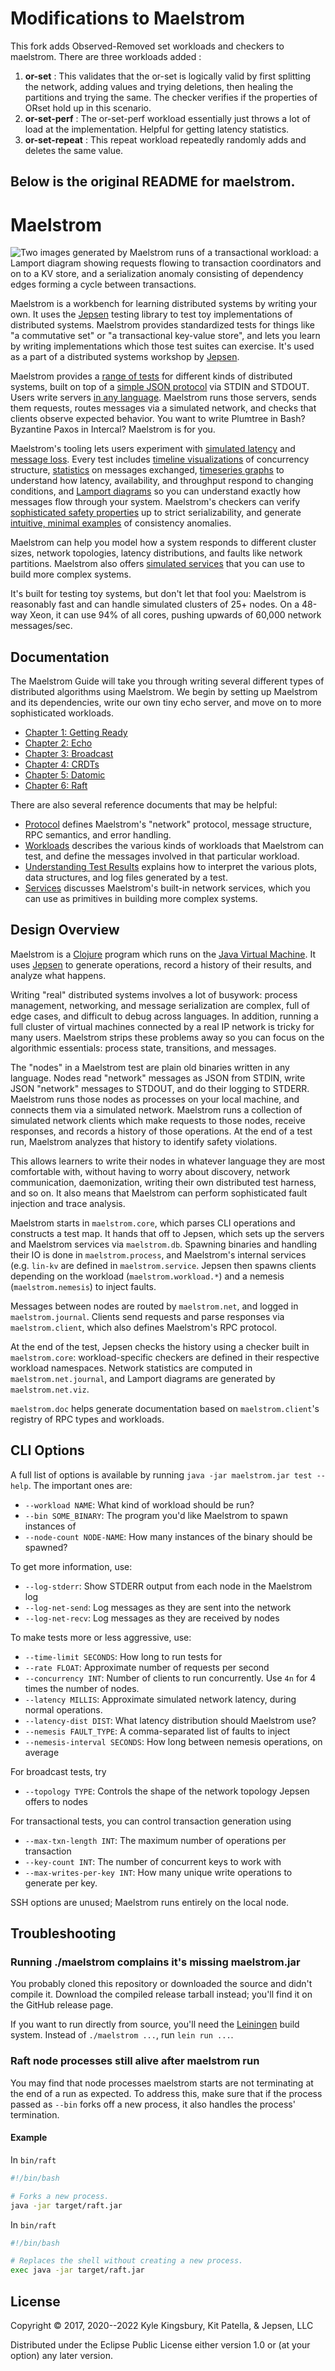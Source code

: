 # Modifications to Maelstrom

This fork adds Observed-Removed set workloads and checkers to maelstrom. 
There are three workloads added : 
1. **or-set** : This validates that the or-set is logically valid by first splitting the
network, adding values and trying deletions, then healing the partitions and trying the same.
The checker verifies if the properties of ORset hold up in this scenario.
2. **or-set-perf** : The or-set-perf workload essentially just throws a lot of load at the implementation.
Helpful for getting latency statistics.
3. **or-set-repeat** : This repeat workload repeatedly randomly adds and deletes the same value.     



## Below is the original README for maelstrom.
# Maelstrom

![Two images generated by Maelstrom runs of a transactional workload: a Lamport diagram showing requests flowing to transaction coordinators and on to a KV store, and a serialization anomaly consisting of dependency edges forming a cycle between transactions.](/doc/promo.png)

Maelstrom is a workbench for learning distributed systems by writing your own.
It uses the [Jepsen](https://github.com/jepsen-io/jepsen) testing library to
test toy implementations of distributed systems. Maelstrom provides
standardized tests for things like "a commutative set" or "a transactional
key-value store", and lets you learn by writing implementations which those
test suites can exercise. It's used as a part of a distributed systems workshop
by [Jepsen](https://jepsen.io/training).

Maelstrom provides a [range of tests](/doc/workloads.md) for different kinds of
distributed systems, built on top of a [simple JSON
protocol](/doc/protocol.md) via STDIN and STDOUT. Users write servers [in any
language](/demo). Maelstrom runs those servers, sends them requests, routes
messages via a simulated network, and checks that clients observe expected
behavior. You want to write Plumtree in Bash? Byzantine Paxos in Intercal?
Maelstrom is for you.

Maelstrom's tooling lets users experiment with [simulated
latency](/doc/03-broadcast/02-performance.md) and [message
loss](/doc/04-crdts/01-g-set.md#a-simple-g-set). Every test includes [timeline
visualizations](/doc/05-datomic/not-concurrent.png) of concurrency structure,
[statistics](/doc/03-broadcast/02-performance.md#how-many-messages) on messages
exchanged, [timeseries graphs](/doc/06-raft/final.png) to understand how
latency, availability, and throughput respond to changing conditions, and
[Lamport diagrams](/doc/05-datomic/missing-value.png) so you can understand
exactly how messages flow through your system. Maelstrom's checkers can verify
[sophisticated safety properties](https://github.com/jepsen-io/elle) up to
strict serializability, and generate [intuitive, minimal
examples](/doc/05-datomic/g1-realtime.svg) of consistency anomalies.

Maelstrom can help you model how a system responds to different cluster sizes,
network topologies, latency distributions, and faults like network partitions.
Maelstrom also offers [simulated services](/doc/services.md) that you can use
to build more complex systems.

It's built for testing toy systems, but don't let that fool you: Maelstrom is
reasonably fast and can handle simulated clusters of 25+ nodes. On a 48-way
Xeon, it can use 94% of all cores, pushing upwards of 60,000 network
messages/sec.

## Documentation

The Maelstrom Guide will take you through writing several different types of
distributed algorithms using Maelstrom. We begin by setting up Maelstrom and
its dependencies, write our own tiny echo server, and move on to more
sophisticated workloads.

- [Chapter 1: Getting Ready](doc/01-getting-ready/index.md)
- [Chapter 2: Echo](doc/02-echo/index.md)
- [Chapter 3: Broadcast](doc/03-broadcast/index.md)
- [Chapter 4: CRDTs](doc/04-crdts/index.md)
- [Chapter 5: Datomic](doc/05-datomic/index.md)
- [Chapter 6: Raft](doc/06-raft/index.md)

There are also several reference documents that may be helpful:

- [Protocol](doc/protocol.md) defines Maelstrom's "network" protocol, message
  structure, RPC semantics, and error handling.
- [Workloads](doc/workloads.md) describes the various kinds of workloads that
  Maelstrom can test, and define the messages involved in that particular
  workload.
- [Understanding Test Results](doc/results.md) explains how to interpret the
  various plots, data structures, and log files generated by a test.
- [Services](doc/services.md) discusses Maelstrom's built-in network services,
  which you can use as primitives in building more complex systems.


## Design Overview

Maelstrom is a [Clojure](https://clojure.org/) program which runs on the [Java
Virtual Machine](https://en.wikipedia.org/wiki/Java_virtual_machine). It uses
[Jepsen](https://github.com/jepsen-io/jepsen) to generate operations, record a
history of their results, and analyze what happens.

Writing "real" distributed systems involves a lot of busywork: process
management, networking, and message serialization are complex, full of edge
cases, and difficult to debug across languages. In addition, running a full
cluster of virtual machines connected by a real IP network is tricky for many
users. Maelstrom strips these problems away so you can focus on the algorithmic
essentials: process state, transitions, and messages.

The "nodes" in a Maelstrom test are plain old binaries written in any language.
Nodes read "network" messages as JSON from STDIN, write JSON "network" messages
to STDOUT, and do their logging to STDERR. Maelstrom runs those nodes as
processes on your local machine, and connects them via a simulated network.
Maelstrom runs a collection of simulated network clients which make requests to
those nodes, receive responses, and records a history of those operations. At
the end of a test run, Maelstrom analyzes that history to identify safety
violations.

This allows learners to write their nodes in whatever language they are most
comfortable with, without having to worry about discovery, network
communication, daemonization, writing their own distributed test harness, and
so on. It also means that Maelstrom can perform sophisticated fault injection
and trace analysis.

Maelstrom starts in `maelstrom.core`, which parses CLI operations and
constructs a test map. It hands that off to Jepsen, which sets up the servers
and Maelstrom services via `maelstrom.db`. Spawning binaries and handling their
IO is done in `maelstrom.process`, and Maelstrom's internal services (e.g.
`lin-kv` are defined in `maelstrom.service`. Jepsen then spawns clients
depending on the workload (`maelstrom.workload.*`) and a nemesis
(`maelstrom.nemesis`) to inject faults.

Messages between nodes are routed by `maelstrom.net`, and logged in
`maelstrom.journal`. Clients send requests and parse responses via
`maelstrom.client`, which also defines Maelstrom's RPC protocol.

At the end of the test, Jepsen checks the history using a checker built in
`maelstrom.core`: workload-specific checkers are defined in their respective
workload namespaces. Network statistics are computed in
`maelstrom.net.journal`, and Lamport diagrams are generated by
`maelstrom.net.viz`.

`maelstrom.doc` helps generate documentation based on `maelstrom.client`'s
registry of RPC types and workloads.

## CLI Options

A full list of options is available by running `java -jar maelstrom.jar test
--help`. The important ones are:

- `--workload NAME`: What kind of workload should be run?
- `--bin SOME_BINARY`: The program you'd like Maelstrom to spawn instances of
- `--node-count NODE-NAME`: How many instances of the binary should be spawned?

To get more information, use:

- `--log-stderr`: Show STDERR output from each node in the Maelstrom log
- `--log-net-send`: Log messages as they are sent into the network
- `--log-net-recv`: Log messages as they are received by nodes

To make tests more or less aggressive, use:

- `--time-limit SECONDS`: How long to run tests for
- `--rate FLOAT`: Approximate number of requests per second
- `--concurrency INT`: Number of clients to run concurrently. Use `4n` for 4 times the number of nodes.
- `--latency MILLIS`: Approximate simulated network latency, during normal
  operations.
- `--latency-dist DIST`: What latency distribution should Maelstrom use?
- `--nemesis FAULT_TYPE`: A comma-separated list of faults to inject
- `--nemesis-interval SECONDS`: How long between nemesis operations, on average

For broadcast tests, try

- `--topology TYPE`: Controls the shape of the network topology Jepsen offers
  to nodes

For transactional tests, you can control transaction generation using

- `--max-txn-length INT`: The maximum number of operations per transaction
- `--key-count INT`: The number of concurrent keys to work with
- `--max-writes-per-key INT`: How many unique write operations to generate per key.

SSH options are unused; Maelstrom runs entirely on the local node.

## Troubleshooting

### Running ./maelstrom complains it's missing maelstrom.jar

You probably cloned this repository or downloaded the source and didn't compile
it. Download the compiled release tarball instead; you'll find it on the GitHub
release page.

If you want to run directly from source, you'll need the
[Leiningen](https://leiningen.org) build system. Instead of `./maelstrom
...`, run `lein run ...`.

### Raft node processes still alive after maelstrom run

You may find that node processes maelstrom starts are not terminating at the end of a run as expected. To address this, make sure that if the process passed as `--bin` forks off a new process, it also handles the process' termination.

#### Example

In `bin/raft`
```sh
#!/bin/bash

# Forks a new process.
java -jar target/raft.jar
```

In `bin/raft`
```sh
#!/bin/bash

# Replaces the shell without creating a new process.
exec java -jar target/raft.jar
```

## License

Copyright © 2017, 2020--2022 Kyle Kingsbury, Kit Patella, & Jepsen, LLC

Distributed under the Eclipse Public License either version 1.0 or (at
your option) any later version.
